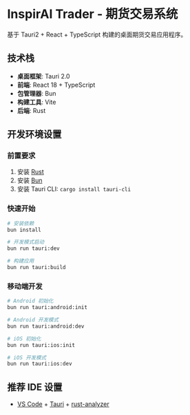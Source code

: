 # InspirAI Trader - 期货交易系统

基于 Tauri2 + React + TypeScript 构建的桌面期货交易应用程序。

## 技术栈

- **桌面框架**: Tauri 2.0
- **前端**: React 18 + TypeScript
- **包管理器**: Bun
- **构建工具**: Vite
- **后端**: Rust

## 开发环境设置

### 前置要求

1. 安装 [Rust](https://rustup.rs/)
2. 安装 [Bun](https://bun.sh/)
3. 安装 Tauri CLI: `cargo install tauri-cli`

### 快速开始

```bash
# 安装依赖
bun install

# 开发模式启动
bun run tauri:dev

# 构建应用
bun run tauri:build
```

### 移动端开发

```bash
# Android 初始化
bun run tauri:android:init

# Android 开发模式
bun run tauri:android:dev

# iOS 初始化
bun run tauri:ios:init

# iOS 开发模式
bun run tauri:ios:dev
```

## 推荐 IDE 设置

- [VS Code](https://code.visualstudio.com/) + [Tauri](https://marketplace.visualstudio.com/items?itemName=tauri-apps.tauri-vscode) + [rust-analyzer](https://marketplace.visualstudio.com/items?itemName=rust-lang.rust-analyzer)
